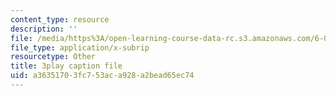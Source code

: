 ```yaml
---
content_type: resource
description: ''
file: /media/https%3A/open-learning-course-data-rc.s3.amazonaws.com/6-046j-design-and-analysis-of-algorithms-spring-2015/a36351703fc753aca928a2bead65ec74_U4x-hzhohB8.vtt
file_type: application/x-subrip
resourcetype: Other
title: 3play caption file
uid: a3635170-3fc7-53ac-a928-a2bead65ec74
---
```

